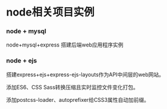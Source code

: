 # node相关项目实例

### node + mysql
node+mysql+express 搭建后端web应用程序实例

### node + ejs
搭建express+ejs+express-ejs-layouts作为API中间层的web网站。

添加ES6、CSS Sass转换压缩且实时监控文件变化打包。

添加postcss-loader、autoprefixer给CSS3属性自动加前缀。
